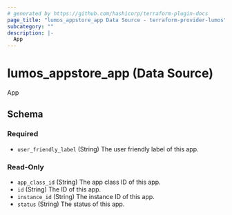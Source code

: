 ```yaml
---
# generated by https://github.com/hashicorp/terraform-plugin-docs
page_title: "lumos_appstore_app Data Source - terraform-provider-lumos"
subcategory: ""
description: |-
  App
---
```


# lumos_appstore_app (Data Source)

App



<!-- schema generated by tfplugindocs -->
## Schema

### Required

- `user_friendly_label` (String) The user friendly label of this app.

### Read-Only

- `app_class_id` (String) The app class ID of this app.
- `id` (String) The ID of this app.
- `instance_id` (String) The instance ID of this app.
- `status` (String) The status of this app.
